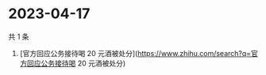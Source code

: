 # 2023-04-17

共 1 条

<!-- BEGIN -->
<!-- 最后更新时间 Mon Apr 17 2023 01:10:04 GMT+0800 (China Standard Time) -->

1. [官方回应公务接待喝 20
   元酒被处分](https://www.zhihu.com/search?q=官方回应公务接待喝 20 元酒被处分)

<!-- END -->
